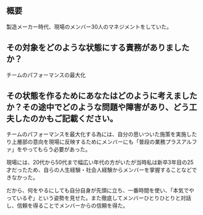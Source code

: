 ## 概要
製造メーカー時代、現場のメンバー30人のマネジメントをしていた。

## その対象をどのような状態にする責務がありましたか？
チームのパフォーマンスの最大化

## その状態を作るためにあなたはどのように考えましたか？その途中でどのような問題や障害があり、どう工夫したのかもご記載ください。
チームのパフォーマンスを最大化する為には、自分の思いついた施策を実施したり上層部の意向を現場に反映するためにメンバーにも「普段の業務プラスアルファ」をやってもらう必要があった。

現場には、20代から50代まで幅広い年代の方がいたが当時私は新卒3年目の25才だったため、自らの人生経験・社会人経験からメンバーを掌握することなどできなかった。

だから、何をやるにしても自分自身が先頭に立ち、一番時間を使い、「本気でやっているぞ」という姿勢を見せた。また徹底してメンバーひとりひとりと対話し、信頼を得ることでメンバーからの信頼を得た。